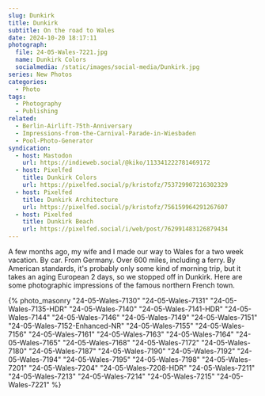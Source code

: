 ```yaml
---
slug: Dunkirk
title: Dunkirk
subtitle: On the road to Wales
date: 2024-10-20 18:17:11
photograph:
  file: 24-05-Wales-7221.jpg
  name: Dunkirk Colors
  socialmedia: /static/images/social-media/Dunkirk.jpg
series: New Photos
categories:
  - Photo
tags:
  - Photography
  - Publishing
related:
  - Berlin-Airlift-75th-Anniversary
  - Impressions-from-the-Carnival-Parade-in-Wiesbaden
  - Pool-Photo-Generator
syndication:
  - host: Mastodon
    url: https://indieweb.social/@kiko/113341222781469172
  - host: Pixelfed
    title: Dunkirk Colors
    url: https://pixelfed.social/p/kristofz/753729907216302329
  - host: Pixelfed
    title: Dunkirk Architecture
    url: https://pixelfed.social/p/kristofz/756159964291267607
  - host: Pixelfed
    title: Dunkirk Beach
    url: https://pixelfed.social/i/web/post/762991483126879434
---
```


A few months ago, my wife and I made our way to Wales for a two week vacation. By car. From Germany. Over 600 miles, including a ferry. By American standards, it's probably only some kind of morning trip, but it takes an aging European 2 days, so we stopped off in Dunkirk. Here are some photographic impressions of the famous northern French town.

<!-- more -->

{% photo_masonry
"24-05-Wales-7130"
"24-05-Wales-7131"
"24-05-Wales-7135-HDR"
"24-05-Wales-7140"
"24-05-Wales-7141-HDR"
"24-05-Wales-7144"
"24-05-Wales-7146"
"24-05-Wales-7149"
"24-05-Wales-7151"
"24-05-Wales-7152-Enhanced-NR"
"24-05-Wales-7155"
"24-05-Wales-7156"
"24-05-Wales-7161"
"24-05-Wales-7163"
"24-05-Wales-7164"
"24-05-Wales-7165"
"24-05-Wales-7168"
"24-05-Wales-7172"
"24-05-Wales-7180"
"24-05-Wales-7187"
"24-05-Wales-7190"
"24-05-Wales-7192"
"24-05-Wales-7194"
"24-05-Wales-7195"
"24-05-Wales-7198"
"24-05-Wales-7201"
"24-05-Wales-7204"
"24-05-Wales-7208-HDR"
"24-05-Wales-7211"
"24-05-Wales-7213"
"24-05-Wales-7214"
"24-05-Wales-7215"
"24-05-Wales-7221"
%}
